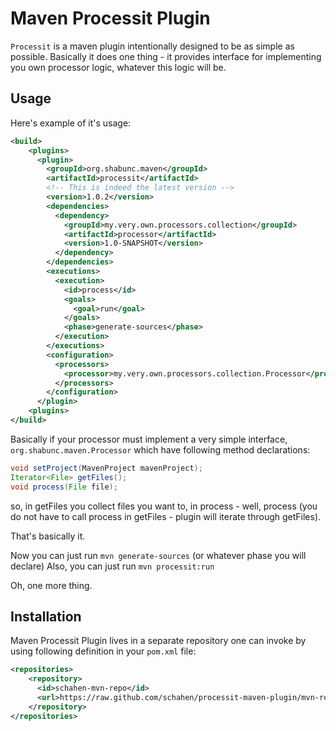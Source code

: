 Maven Processit Plugin
==

`Processit` is a maven plugin intentionally designed to be as simple 
as possible. Basically it does one thing - it provides interface for
implementing you own processor logic, whatever this logic will be. 


Usage
--
Here's example of it's usage:

```xml
<build>
    <plugins>
      <plugin>
        <groupId>org.shabunc.maven</groupId>
        <artifactId>processit</artifactId>
        <!-- This is indeed the latest version -->
        <version>1.0.2</version>
        <dependencies>
          <dependency>
            <groupId>my.very.own.processors.collection</groupId>
            <artifactId>processor</artifactId>
            <version>1.0-SNAPSHOT</version>
          </dependency>
        </dependencies>
        <executions>
          <execution>
            <id>process</id>
            <goals>
              <goal>run</goal>
            </goals>
            <phase>generate-sources</phase>
          </execution>
        </executions>
        <configuration>
          <processors>
            <processor>my.very.own.processors.collection.Processor</processor>
          </processors>
        </configuration>
      </plugin>
    <plugins>
</build>
```


Basically if your processor must implement a very simple 
interface, `org.shabunc.maven.Processor` which have following method
declarations:

```java
void setProject(MavenProject mavenProject);
Iterator<File> getFiles();
void process(File file);
```
so, in getFiles you collect files you want to, in process - well, process
(you do not have to call process in getFiles - plugin will iterate through
getFiles).

That's basically  it.
 
Now you can just run `mvn generate-sources` (or whatever phase you will declare)
Also, you can just run `mvn processit:run` 

Oh, one more thing.

Installation
 --

Maven Processit Plugin lives in a separate repository one can invoke by
using following definition in your `pom.xml` file:

```xml
<repositories>
    <repository>
      <id>schahen-mvn-repo</id>
      <url>https://raw.github.com/schahen/processit-maven-plugin/mvn-repo/</url>
    </repository>
</repositories>
```

